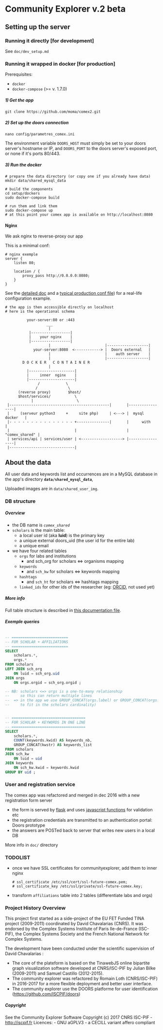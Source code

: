 Community Explorer v.2 beta
===========================

## Setting up the server

### Running it directly [for development]
See `doc/dev_setup.md`

### Running it wrapped in docker [for production]
Prerequisites:
  - `docker`
  - `docker-compose` (>= v. 1.7.0)  

##### 1) Get the app
```
git clone https://github.com/moma/comex2.git
```

##### 2) Set up the doors connection
```
nano config/parametres_comex.ini
```
The environment variable `DOORS_HOST` must simply be set to your doors server's hostname or IP, and `DOORS_PORT` to the doors server's exposed port, or none if it's ports 80/443.


##### 3) Run the docker
```
# prepare the data directory (or copy one if you already have data)
mkdir data/shared_mysql_data

# build the components
cd setup/dockers
sudo docker-compose build

# run them and link them
sudo docker-compose up
# at this point your comex app is available on http://localhost:8080
```

#### Nginx
We ask nginx to reverse-proxy our app

This is a minimal conf:

```
# nginx exemple
server {
    listen 80;

    location / {
        proxy_pass http://0.0.0.0:8080;
    }
}
```
See the [detailed doc](https://github.com/moma/comex2/blob/master/doc/nginx_conf.md) and a [typical production conf file](https://github.com/moma/comex2/blob/master/setup/comex2_deployed_outer.nginx.conf)) for a real-life configuration example.

```
# the app is then accessible directly on localhost
# here is the operational schema

          your-server:80 or :443
                   ___
                    |
           |------------------|
           |    your nginx    |
           |------------------|
                    |                         |-------------------|
             your-server:8080  <------------> |  Doors external   |
                    |                         |    auth server    |
                    |                         |-------------------|
        D O C K E R   C O N T A I N E R
                    |
          |---------------------|
          |     inner  nginx    |
          |---------------------|
               /            \
              /              \
      (reverse proxy)        $host/
      $host/services/           \
            |                    \
 |----------------------------------------------|       |-----------------|
 |     (serveur python3     +     site php)     | <---> |  mysql docker   |
 |- - - - - - - - - - - - - - - +---------------|       |      with       |
 |                              |                       |  "comex_shared" |
 | services/api | services/user | <-------------------> |-----------------|
 |------------------------------|
```


## About the data

All user data and keywords list and occurrences are in a MySQL database in the app's directory **`data/shared_mysql_data`**,

Uploaded images are in `data/shared_user_img`.

### DB structure

##### Overview
  - the DB name is *`comex_shared`*  
  - `scholars` is the main table:
     - a local user id (aka **luid**) is the primary key
     - a unique external doors_uid (the user id for the entire lab)
     - a unique email
  - we have four related tables
    - `orgs` for labs and institutions
      - and sch_org for scholars <=> organisms mapping
    - `keywords`
      - and `sch_kw` for scholars <=> keywords mapping
    - `hashtags`
      - and `sch_ht` for scholars <=> hashtags mapping
    - `linked_ids` for other ids of the researcher (eg: [ORCID](http://orcid.org/), not used yet)

##### More info
Full table structure is described in [this documentation file](https://github.com/moma/comex2/blob/master/doc/table_specifications.md).

##### Exemple queries
```SQL

-- ==========================
-- FOR SCHOLAR + AFFILIATIONS
-- ==========================
SELECT
    scholars.*,
    orgs.*
FROM scholars
LEFT JOIN sch_org
    ON luid = sch_org.uid
JOIN orgs
    ON orgs.orgid = sch_org.orgid ;

-- NB: scholars <=> orgs is a one-to-many relationship
--     so this can return multiple lines
--  => in the app we use GROUP_CONCAT(orgs.label) or GROUP_CONCAT(orgs.toarray)
--     to fit in the scholars cardinality)


-- ==================================
-- FOR SCHOLAR + KEYWORDS IN ONE LINE
-- ==================================
SELECT
    scholars.*,
    COUNT(keywords.kwid) AS keywords_nb,
    GROUP_CONCAT(kwstr) AS keywords_list
FROM scholars
JOIN sch_kw
    ON luid = uid
JOIN keywords
    ON sch_kw.kwid = keywords.kwid
GROUP BY uid ;
```

### User and registration service
The comex app was refactored and merged in dec 2016 with a new registration form server

  - the form is served by [flask](http://flask.pocoo.org/) and uses [javascript functions](https://github.com/moma/comex2/blob/master/static/js/comex_reg_form_controllers.js) for validation etc  
  - the registration credentials are transmitted to an authentication portal: Doors prototype  
  - the answers are POSTed back to server that writes new users in a local DB  

More info in `doc/` directory

### TODOLIST
  - once we have SSL certificates for communityexplorer, add them to inner nginx
      ```
      # ssl_certificate /etc/ssl/cert/ssl-future-comex.pem;
      # ssl_certificate_key /etc/ssl/private/ssl-future-comex.key;
      ```

  - transform `affiliations` table into 2 tables (differentiate labs and orgs)

### Project History Overview
This project first started as a side-project of the EU FET Funded TINA project (2009-2011) coordinated by David Chavalarias (CNRS). It was endorsed by the Complex Systems Institute of Paris Ile-de-France (ISC-PIF), the Complex Systems Society and the French National Network for Complex Systems.

The development have been conducted under the scientific supervision of David Chavalarias :
-  The core of the plateform is based on the TinawebJS online bipartite graph visualization software developed at CNRS/ISC-PIF by Julian Bilke (2009-2011) and Samuel Castillo (2012-2015). 
- The community explorer was refactored by Romain Loth (CNRS/ISC-PIF) in 2016-2017 for a more flexible deployment and better user interface. 
- The community explorer use the DOORS platforme for user identification (https://github.com/ISCPIF/doors)

##### Copyright
See the Community Explorer Software Copyright (c) 2017 CNRS ISC-PIF - http://iscpif.fr
Licences:
    - GNU aGPLV3
    - a CECILL variant affero compliant



